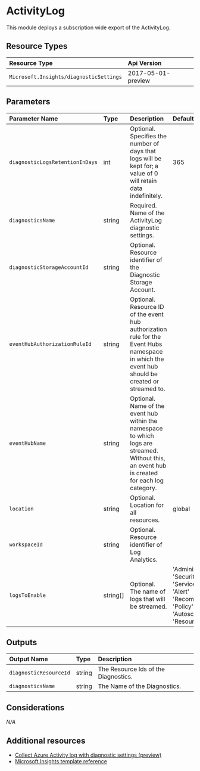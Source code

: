 # ActivityLog

This module deploys a subscription wide export of the ActivityLog.

## Resource Types

|Resource Type|Api Version|
|:--|:--|
|`Microsoft.Insights/diagnosticSettings`|2017-05-01-preview|


## Parameters

| Parameter Name | Type | Description | DefaultValue | Possible values |
| :-- | :-- | :-- | :-- | :-- |
| `diagnosticLogsRetentionInDays` | int | Optional. Specifies the number of days that logs will be kept for; a value of 0 will retain data indefinitely. | 365 |  |
| `diagnosticsName` | string | Required. Name of the ActivityLog diagnostic settings. |  |  |
| `diagnosticStorageAccountId` | string | Optional. Resource identifier of the Diagnostic Storage Account. |  |  |
| `eventHubAuthorizationRuleId` | string | Optional. Resource ID of the event hub authorization rule for the Event Hubs namespace in which the event hub should be created or streamed to. |  |  |
| `eventHubName` | string | Optional. Name of the event hub within the namespace to which logs are streamed. Without this, an event hub is created for each log category. |  |  |
| `location` | string | Optional. Location for all resources. | global |  |
| `workspaceId` | string | Optional. Resource identifier of Log Analytics. |  |  |
| `logsToEnable` | string[] | Optional. The name of logs that will be streamed. | 'Administrative'<br>'Security'<br>'ServiceHealth'<br>'Alert'<br>'Recommendation'<br>'Policy'<br>'Autoscale'<br>'ResourceHealth' | 'Administrative'<br>'Security'<br>'ServiceHealth'<br>'Alert'<br>'Recommendation'<br>'Policy'<br>'Autoscale'<br>'ResourceHealth' |

## Outputs

| Output Name | Type | Description |
| :-- | :-- | :-- |
| `diagnosticResourceId` | string | The Resource Ids of the Diagnostics. |
| `diagnosticsName` | string | The Name of the Diagnostics. |

## Considerations

*N/A*

## Additional resources

- [Collect Azure Activity log with diagnostic settings (preview)](https://docs.microsoft.com/en-us/azure/azure-monitor/platform/diagnostic-settings-subscription)
- [Microsoft.Insights template reference](https://docs.microsoft.com/en-us/azure/templates/microsoft.insights/allversions)
